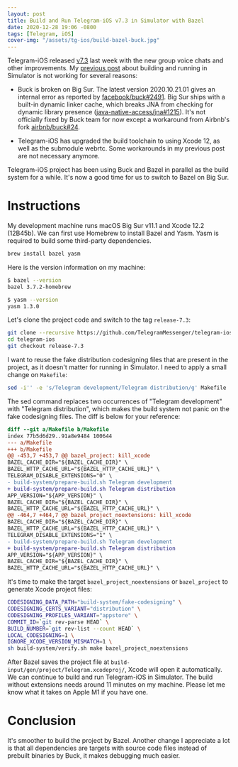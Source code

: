 ```yaml
---
layout: post
title: Build and Run Telegram-iOS v7.3 in Simulator with Bazel
date: 2020-12-28 19:06 -0800
tags: [Telegram, iOS]
cover-img: "/assets/tg-ios/build-bazel-buck.jpg"
---
```


Telegram-iOS released [v7.3](https://telegram.org/blog/voice-chats) last week with the new group voice chats and other improvements. My [previous post](https://hubo.dev/2020-11-20-build-and-run-telegram-on-xcode-12-x-simulator/) about building and running in Simulator is not working for several reasons:

- Buck is broken on Big Sur. The latest version 2020.10.21.01 gives an internal error as reported by [facebook/buck#2491](https://github.com/facebook/buck/issues/2491). Big Sur ships with a built-in dynamic linker cache, which breaks JNA from checking for dynamic library presence ([java-native-access/jna#1215](https://github.com/java-native-access/jna/issues/1215)). It's not officially fixed by Buck team for now except a workaround from Airbnb's fork [airbnb/buck#24](https://github.com/airbnb/buck/pull/24). 

- Telegram-iOS has upgraded the build toolchain to using Xcode 12, as well as the submodule webrtc. Some workarounds in my previous post are not necessary anymore.

Telegram-iOS project has been using Buck and Bazel in parallel as the build system for a while. It's now a good time for us to switch to Bazel on Big Sur.

# Instructions

My development machine runs macOS Big Sur v11.1 and Xcode 12.2 (12B45b). We can first use Homebrew to install Bazel and Yasm. Yasm is required to build some third-party dependencies.

```bash
brew install bazel yasm
```

Here is the version information on my machine:
```bash
$ bazel --version
bazel 3.7.2-homebrew

$ yasm --version
yasm 1.3.0
```

Let's clone the project code and switch to the tag `release-7.3`:

```bash
git clone --recursive https://github.com/TelegramMessenger/telegram-ios.git
cd telegram-ios
git checkout release-7.3
```

I want to reuse the fake distribution codesigning files that are present in the project, as it doesn't matter for running in Simulator. I need to apply a small change on `Makefile`:

```bash
sed -i'' -e 's/Telegram development/Telegram distribution/g' Makefile
```

The sed command replaces two occurrences of "Telegram development" with "Telegram distribution", which makes the build system not panic on the fake codesigning files. The diff is below for your reference:

```diff
diff --git a/Makefile b/Makefile
index 77b5d6d29..91a8e9484 100644
--- a/Makefile
+++ b/Makefile
@@ -453,7 +453,7 @@ bazel_project: kill_xcode
BAZEL_CACHE_DIR="${BAZEL_CACHE_DIR}" \
BAZEL_HTTP_CACHE_URL="${BAZEL_HTTP_CACHE_URL}" \
TELEGRAM_DISABLE_EXTENSIONS="0" \
- build-system/prepare-build.sh Telegram development
+ build-system/prepare-build.sh Telegram distribution
APP_VERSION="${APP_VERSION}" \
BAZEL_CACHE_DIR="${BAZEL_CACHE_DIR}" \
BAZEL_HTTP_CACHE_URL="${BAZEL_HTTP_CACHE_URL}" \
@@ -464,7 +464,7 @@ bazel_project_noextensions: kill_xcode
BAZEL_CACHE_DIR="${BAZEL_CACHE_DIR}" \
BAZEL_HTTP_CACHE_URL="${BAZEL_HTTP_CACHE_URL}" \
TELEGRAM_DISABLE_EXTENSIONS="1" \
- build-system/prepare-build.sh Telegram development
+ build-system/prepare-build.sh Telegram distribution
APP_VERSION="${APP_VERSION}" \
BAZEL_CACHE_DIR="${BAZEL_CACHE_DIR}" \
BAZEL_HTTP_CACHE_URL="${BAZEL_HTTP_CACHE_URL}" \
```

It's time to make the target `bazel_project_noextensions` or `bazel_project` to generate Xcode project files:

```bash
CODESIGNING_DATA_PATH="build-system/fake-codesigning" \
CODESIGNING_CERTS_VARIANT="distribution" \
CODESIGNING_PROFILES_VARIANT="appstore" \
COMMIT_ID=`git rev-parse HEAD` \
BUILD_NUMBER=`git rev-list --count HEAD` \
LOCAL_CODESIGNING=1 \
IGNORE_XCODE_VERSION_MISMATCH=1 \
sh build-system/verify.sh make bazel_project_noextensions
```

After Bazel saves the project file at `build-input/gen/project/Telegram.xcodeproj/`, Xcode will open it automatically. We can continue to build and run Telegram-iOS in Simulator. The build without extensions needs around 11 minutes on my machine. Please let me know what it takes on Apple M1 if you have one.

# Conclusion

It's smoother to build the project by Bazel. Another change I appreciate a lot is that all dependencies are targets with source code files instead of prebuilt binaries by Buck, it makes debugging much easier.
